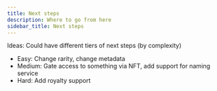 ```yaml
---
title: Next steps
description: Where to go from here
sidebar_title: Next steps
---
```


Ideas: Could have different tiers of next steps (by complexity)

- Easy: Change rarity, change metadata
- Medium: Gate access to something via NFT, add support for naming service
- Hard: Add royalty support
